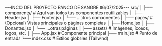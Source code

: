 ---INCIO DEL PROYECTO BANCO DE SANGRE 06/07/2025---
src/
│
├── components/      # Aquí van todos tus componentes reutilizables
│   ├── Header.jsx
│   ├── Footer.jsx
│   └── ...otros componentes
│
├── pages/           # (Opcional) Vistas principales o páginas completas
│   ├── Home.jsx
│   ├── Donantes.jsx
│   └── ...otras páginas
│
├── assets/          # Imágenes, íconos, logos, etc.
│
├── App.jsx          # Componente principal
├── main.jsx         # Punto de entrada
└── index.css        # Estilos globales (Tailwind)
